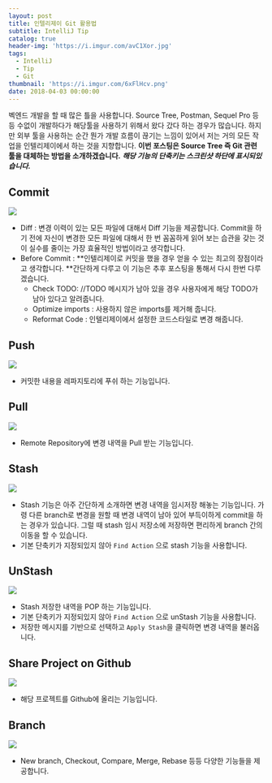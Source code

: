 ```yaml
---
layout: post
title: 인텔리제이 Git 활용법
subtitle: IntelliJ Tip
catalog: true
header-img: 'https://i.imgur.com/avC1Xor.jpg'
tags:
  - IntelliJ
  - Tip
  - Git
thumbnail: 'https://i.imgur.com/6xFlHcv.png'
date: 2018-04-03 00:00:00
---
```



벡엔드 개발을 할 때 많은 틀을 사용합니다. Source Tree, Postman, Sequel Pro 등등 수없이 개발하다가 해당툴을 사용하기 위해서 왔다 갔다 하는 경우가 많습니다. 하지만 외부 툴을 사용하는 순간 뭔가 개발 흐름이 끊기는 느낌이 있어서 저는 거의 모든 작업을 인텔리제이에서 하는 것을 지향합니다. **이번 포스팅은 Source Tree 즉 Git 관련 툴을 대체하는 방법을 소개하겠습니다.** ***해당 기능의 단축키는 스크린샷 하단에 표시되있습니다.***

## Commit
![](https://i.imgur.com/6xFlHcv.png)

* Diff : 변경 이력이 있는 모든 파일에 대해서 Diff 기능을 제공합니다. Commit을 하기 전에 자신이 변경한 모든 파일에 대해서 한 번 꼼꼼하게 읽어 보는 습관을 갖는 것이 실수를 줄이는 가장 효율적인 방법이라고 생각합니다.
* Before Commit : **인텔리제이로 커밋을 했을 경우 얻을 수 있는 최고의 장점이라고 생각합니다. **간단하게 다루고 이 기능은 추후 포스팅을 통해서 다시 한번 다루겠습니다.
    * Check TODO:  //TODO 메시지가 남아 있을 경우 사용자에게 해당 TODO가 남아 있다고 알려줍니다.
    * Optimize imports : 사용하지 않은 imports를 제거해 줍니다.
    * Reformat Code : 인텔리제이에서 설정한 코드스타일로 변경 해줍니다.

## Push
![](https://i.imgur.com/TzF1dNk.png)
* 커밋한 내용을 레파지토리에 푸쉬 하는 기능입니다.

## Pull
![](https://i.imgur.com/pMhiJPi.png)
* Remote Repository에 변경 내역을 Pull 받는 기능입니다.

## Stash
![](https://i.imgur.com/ZIn63MI.png)

* Stash 기능은 아주 간단하게 소개하면 변경 내역을 임시저장 해놓는 기능입니다. 가령 다른 branch로 변경을 원할 때 변경 내역이 남아 있어 부득이하게 commit을 하는 경우가 있습니다. 그럴 때 stash 임시 저장소에 저장하면 편리하게 branch 간의 이동을 할 수 있습니다.
* 기본 단축키가 지정되있지 않아 `Find Action` 으로 stash 기능을 사용합니다.

## UnStash
![](https://i.imgur.com/kDCYgib.png)
* Stash 저장한 내역을 POP 하는 기능입니다.
* 기본 단축키가 지정되있지 않아 `Find Action` 으로 unStash 기능을 사용합니다.
* 저장한 메시지를 기반으로 선택하고 `Apply Stash`을 클릭하면 변경 내역을 불러옵니다.

## Share Project on Github
![](https://i.imgur.com/bOJ0X8n.png)
* 해당 프로젝트를 Github에 올리는 기능입니다.

## Branch
![](https://i.imgur.com/HJjPhjW.png)
* New branch, Checkout, Compare, Merge, Rebase 등등 다양한 기능들을 제공합니다.
